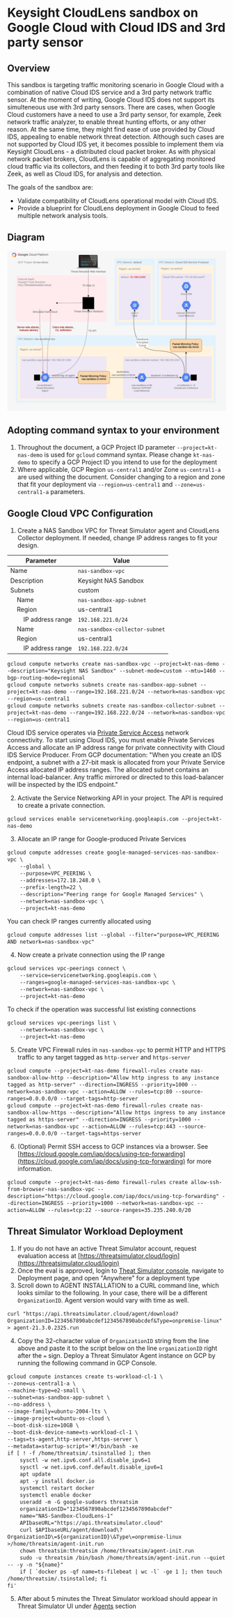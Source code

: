 # Keysight CloudLens sandbox on Google Cloud with Cloud IDS and 3rd party sensor

## Overview

This sandbox is targeting traffic monitoring scenario in Google Cloud with a combination of native Cloud IDS service and a 3rd party network traffic sensor. At the moment of writing, Google Cloud IDS does not support its simulteneous use with 3rd party sensors. There are cases, when Google Cloud customers have a need to use a 3rd party sensor, for example, Zeek network traffic analyzer, to enable threat hunting efforts, or any other reason. At the same time, they might find ease of use provided by Cloud IDS, appealing to enable network threat detection. Although such cases are not supported by Cloud IDS yet, it becomes possible to implement them via Keysight CloudLens - a distributed cloud packet broker. As with physical network packet brokers, CloudLens is capable of aggregating monitored cloud traffic via its collectors, and then feeding it to both 3rd party tools like Zeek, as well as Cloud IDS, for analysis and detection.

The goals of the sandbox are:

* Validate compatibility of CloudLens operational model with Cloud IDS.
* Provide a blueprint for CloudLens deployment in Google Cloud to feed multiple network analysis tools.

## Diagram

![CloudLens sandbox with Google Cloud IDS and 3rd party tool diagram](diagrams/GCP_CL_CIDS_DUO.png)

## Adopting command syntax to your environment

1. Throughout the document, a GCP Project ID parameter `--project=kt-nas-demo` is used for `gcloud` command syntax. Please change `kt-nas-demo` to specify a GCP Project ID you intend to use for the deployment
2. Where applicable, GCP Region `us-central1` and/or Zone `us-central1-a` are used withing the document. Consider changing to a region and zone that fit your deployment via `--region=us-central1` and `--zone=us-central1-a` parameters.

## Google Cloud VPC Configuration

1. Create a NAS Sandbox VPC for Threat Simulator agent and CloudLens Collector deployment. If needed, change IP address ranges to fit your design.

| Parameter 						| Value
| --- 									| ---
| Name 									| `nas-sandbox-vpc`
| Description 					| Keysight NAS Sandbox
| Subnets 							| custom
| &nbsp;&nbsp;&nbsp;&nbsp;Name 								| `nas-sandbox-app-subnet`
| &nbsp;&nbsp;&nbsp;&nbsp;Region 							| us-central1
| &nbsp;&nbsp;&nbsp;&nbsp;&nbsp;&nbsp;&nbsp;&nbsp;IP address range 	| `192.168.221.0/24`
| &nbsp;&nbsp;&nbsp;&nbsp;Name 								| `nas-sandbox-collector-subnet`
| &nbsp;&nbsp;&nbsp;&nbsp;Region 							| us-central1
| &nbsp;&nbsp;&nbsp;&nbsp;&nbsp;&nbsp;&nbsp;&nbsp;IP address range 	| `192.168.222.0/24`

```Shell
gcloud compute networks create nas-sandbox-vpc --project=kt-nas-demo --description="Keysight NAS Sandbox" --subnet-mode=custom --mtu=1460 --bgp-routing-mode=regional
gcloud compute networks subnets create nas-sandbox-app-subnet --project=kt-nas-demo --range=192.168.221.0/24 --network=nas-sandbox-vpc --region=us-central1
gcloud compute networks subnets create nas-sandbox-collector-subnet --project=kt-nas-demo --range=192.168.222.0/24 --network=nas-sandbox-vpc --region=us-central1
```

Cloud IDS service operates via [Private Service Access](https://cloud.google.com/vpc/docs/configure-private-services-access) network connectivity. To start using Cloud IDS, you must enable Private Services Access and allocate an IP address range for private connectivity with Cloud IDS Service Producer. From GCP documentation: "When you create an IDS endpoint, a subnet with a 27-bit mask is allocated from your Private Service Access allocated IP address ranges. The allocated subnet contains an internal load-balancer. Any traffic mirrored or directed to this load-balancer will be inspected by the IDS endpoint."

2. Activate the Service Networking API in your project. The API is required to create a private connection.

```Shell
gcloud services enable servicenetworking.googleapis.com --project=kt-nas-demo
```

3. Allocate an IP range for Google-produced Private Services

```Shell
gcloud compute addresses create google-managed-services-nas-sandbox-vpc \
    --global \
    --purpose=VPC_PEERING \
    --addresses=172.18.248.0 \
    --prefix-length=22 \
    --description="Peering range for Google Managed Services" \
    --network=nas-sandbox-vpc \
    --project=kt-nas-demo
```

You can check IP ranges currently allocated using

```Shell
gcloud compute addresses list --global --filter="purpose=VPC_PEERING AND network=nas-sandbox-vpc"
```

4. Now create a private connection using the IP range

```Shell
gcloud services vpc-peerings connect \
    --service=servicenetworking.googleapis.com \
    --ranges=google-managed-services-nas-sandbox-vpc \
    --network=nas-sandbox-vpc \
    --project=kt-nas-demo
```

To check if the operation was successful list existing connections

```Shell
gcloud services vpc-peerings list \
    --network=nas-sandbox-vpc \
    --project=kt-nas-demo
```

5. Create VPC Firewall rules in `nas-sandbox-vpc` to permit HTTP and HTTPS traffic to any target tagged as `http-server` and `https-server`

```Shell
gcloud compute --project=kt-nas-demo firewall-rules create nas-sandbox-allow-http --description="Allow http ingress to any instance tagged as http-server" --direction=INGRESS --priority=1000 --network=nas-sandbox-vpc --action=ALLOW --rules=tcp:80 --source-ranges=0.0.0.0/0 --target-tags=http-server
gcloud compute --project=kt-nas-demo firewall-rules create nas-sandbox-allow-https --description="Allow https ingress to any instance tagged as https-server" --direction=INGRESS --priority=1000 --network=nas-sandbox-vpc --action=ALLOW --rules=tcp:443 --source-ranges=0.0.0.0/0 --target-tags=https-server
```

6. (Optional) Permit SSH access to GCP instances via a browser. See [https://cloud.google.com/iap/docs/using-tcp-forwarding](https://cloud.google.com/iap/docs/using-tcp-forwarding) for more information.

```Shell
gcloud compute --project=kt-nas-demo firewall-rules create allow-ssh-from-browser-nas-sandbox-vpc --description="https://cloud.google.com/iap/docs/using-tcp-forwarding" --direction=INGRESS --priority=1000 --network=nas-sandbox-vpc --action=ALLOW --rules=tcp:22 --source-ranges=35.235.240.0/20
```


## Threat Simulator Workload Deployment

1. If you do not have an active Threat Simulator account, request evaluation access at [https://threatsimulator.cloud/login](https://threatsimulator.cloud/login)
2. Once the eval is approved, login to [Theat Simulator console](https://threatsimulator.cloud/login), navigate to Deployment page, and open "Anywhere" for a deployment type
3. Scroll down to AGENT INSTALLATION to a CURL command line, which looks similar to the following. In your case, there will be a different `OrganizationID`. Agent version would vary with time as well.

```Shell
curl "https://api.threatsimulator.cloud/agent/download?OrganizationID=1234567890abcdef1234567890abcdef&Type=onpremise-linux" > agent-21.3.0.2325.run
```

4. Copy the 32-character value of `OrganizationID` string from the line above and paste it to the script below on the line `organizationID` right after the `=` sign. Deploy a Threat Simulator Agent instance on GCP by running the following command in GCP Console.

[//]: # (TODO consider making the name of the agent to reflect the instance name.)  

```Shell
gcloud compute instances create ts-workload-cl-1 \
--zone=us-central1-a \
--machine-type=e2-small \
--subnet=nas-sandbox-app-subnet \
--no-address \
--image-family=ubuntu-2004-lts \
--image-project=ubuntu-os-cloud \
--boot-disk-size=10GB \
--boot-disk-device-name=ts-workload-cl-1 \
--tags=ts-agent,http-server,https-server \
--metadata=startup-script='#!/bin/bash -xe
if [ ! -f /home/threatsim/.tsinstalled ]; then
	sysctl -w net.ipv6.conf.all.disable_ipv6=1
	sysctl -w net.ipv6.conf.default.disable_ipv6=1
	apt update
	apt -y install docker.io
	systemctl restart docker
	systemctl enable docker
	useradd -m -G google-sudoers threatsim
	organizationID="1234567890abcdef1234567890abcdef"
	name="NAS-Sandbox-CloudLens-1"
	APIbaseURL="https://api.threatsimulator.cloud"
	curl $APIbaseURL/agent/download\?OrganizationID\=${organizationID}\&Type\=onpremise-linux >/home/threatsim/agent-init.run
	chown threatsim:threatsim /home/threatsim/agent-init.run
	sudo -u threatsim /bin/bash /home/threatsim/agent-init.run --quiet -- -y -n "${name}"
	if [ `docker ps -qf name=ts-filebeat | wc -l` -ge 1 ]; then touch /home/threatsim/.tsinstalled; fi
fi'
```
		
5. After about 5 minutes the Threat Simulator workload should appear in Threat Simulator UI under [Agents](https://threatsimulator.cloud/security/agent) section
